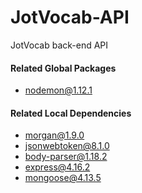 # JotVocab-API
JotVocab back-end API

#### Related Global Packages
+ nodemon@1.12.1

#### Related Local Dependencies
+ morgan@1.9.0
+ jsonwebtoken@8.1.0
+ body-parser@1.18.2
+ express@4.16.2
+ mongoose@4.13.5
